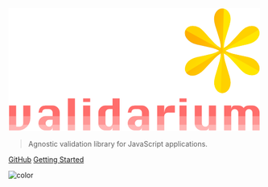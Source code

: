 [![logo](_media/logo.png)](#main)


> Agnostic validation library for JavaScript applications.

[GitHub](https://github.com/lundegaard/validarium/)
[Getting Started](#main)

<!-- background color -->
![color](#f0f0f0)
